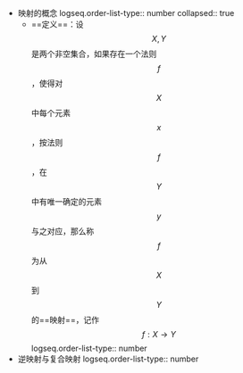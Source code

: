 - 映射的概念
  logseq.order-list-type:: number
  collapsed:: true
	- ==定义==：设 $$X,Y$$是两个非空集合，如果存在一个法则$$f$$，使得对$$X$$中每个元素$$x$$，按法则$$f$$，在$$Y$$中有唯一确定的元素$$y$$与之对应，那么称$$f$$为从$$X$$到$$Y$$的==映射==，记作$$f:X \to Y$$
	  logseq.order-list-type:: number
- 逆映射与复合映射
  logseq.order-list-type:: number